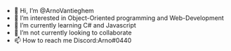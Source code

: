- 👋 Hi, I’m @ArnoVantieghem
- 👀 I’m interested in Object-Oriented programming and Web-Development
- 🌱 I’m currently learning C# and Javascript
- 💞️ I’m not currently looking to collaborate
- 📫 How to reach me Discord:Arno#0440

<!---
ArnoVantieghem/ArnoVantieghem is a ✨ special ✨ repository because its `README.md` (this file) appears on your GitHub profile.
You can click the Preview link to take a look at your changes.
--->
